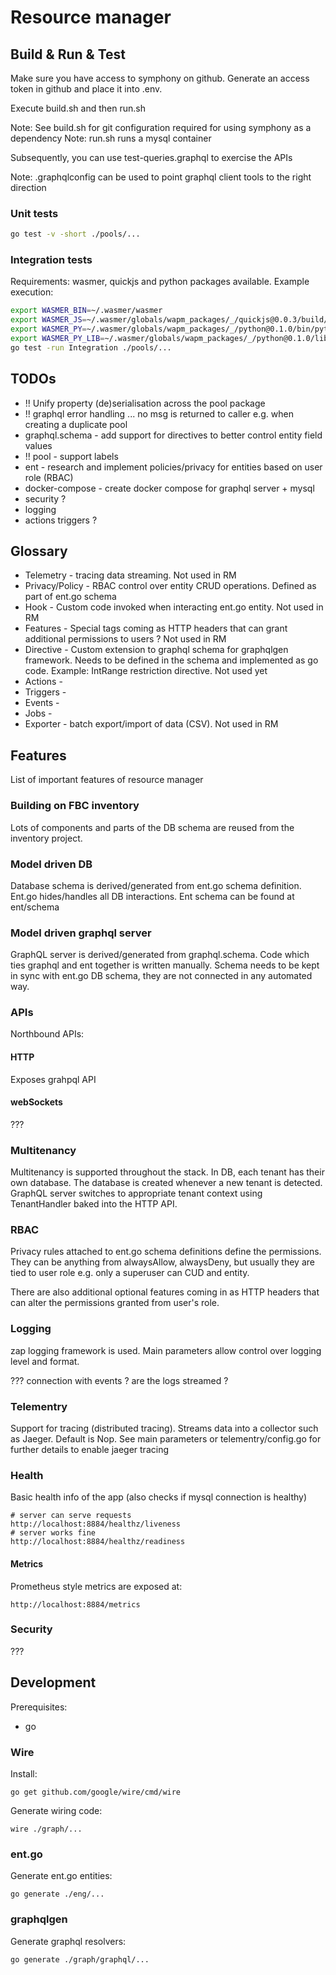 # Resource manager

## Build & Run & Test

Make sure you have access to symphony on github.
Generate an access token in github and place it into .env.

Execute build.sh and then run.sh

Note: See build.sh for git configuration required for using symphony as a dependency
Note: run.sh runs a mysql container

Subsequently, you can use test-queries.graphql to exercise the APIs

Note: .graphqlconfig can be used to point graphql client tools to the right direction

### Unit tests
```sh
go test -v -short ./pools/...
```

### Integration tests
Requirements: wasmer, quickjs and python packages available.
Example execution:
```sh
export WASMER_BIN=~/.wasmer/wasmer
export WASMER_JS=~/.wasmer/globals/wapm_packages/_/quickjs@0.0.3/build/qjs.wasm
export WASMER_PY=~/.wasmer/globals/wapm_packages/_/python@0.1.0/bin/python.wasm
export WASMER_PY_LIB=~/.wasmer/globals/wapm_packages/_/python@0.1.0/lib/
go test -run Integration ./pools/...
```

## TODOs

* !! Unify property (de)serialisation across the pool package
* !! graphql error handling ... no msg is returned to caller e.g. when creating a duplicate pool
* graphql.schema - add support for directives to better control entity field values
* !! pool - support labels
* ent - research and implement policies/privacy for entities based on user role (RBAC)
* docker-compose - create docker compose for graphql server + mysql
* security ?
* logging
* actions triggers ?

## Glossary

* Telemetry - tracing data streaming. Not used in RM
* Privacy/Policy - RBAC control over entity CRUD operations. Defined as part of ent.go schema
* Hook - Custom code invoked when interacting ent.go entity. Not used in RM
* Features - Special tags coming as HTTP headers that can grant additional permissions to users ? Not used in RM
* Directive - Custom extension to graphql schema for graphqlgen framework. Needs to be defined in the schema and implemented as go code. Example: IntRange restriction directive. Not used yet
* Actions -
* Triggers -
* Events -
* Jobs -
* Exporter - batch export/import of data (CSV). Not used in RM

## Features
List of important features of resource manager

### Building on FBC inventory
Lots of components and parts of the DB schema are reused from the inventory project.

### Model driven DB
Database schema is derived/generated from ent.go schema definition. Ent.go hides/handles all DB interactions. Ent schema can be found at ent/schema

### Model driven graphql server
GraphQL server is derived/generated from graphql.schema. Code which ties graphql and ent together is written manually.
Schema needs to be kept in sync with ent.go DB schema, they are not connected in any automated way.

### APIs
Northbound APIs:

#### HTTP
Exposes grahpql API

#### webSockets
???

### Multitenancy
Multitenancy is supported throughout the stack.
In DB, each tenant has their own database. The database is created whenever a new tenant is detected.
GraphQL server switches to appropriate tenant context using TenantHandler baked into the HTTP API.

### RBAC
Privacy rules attached to ent.go schema definitions define the permissions. They can be anything from alwaysAllow, alwaysDeny, but usually they are tied to user role e.g. only a superuser can CUD and entity.

There are also additional optional features coming in as HTTP headers that can alter the permissions granted from user's role.

### Logging
zap logging framework is used. Main parameters allow control over logging level and format.

??? connection with events ? are the logs streamed ?

### Telementry
Support for tracing (distributed tracing). Streams data into a collector such as Jaeger.
Default is Nop.
See main parameters or telementry/config.go for further details to enable jaeger tracing

### Health
Basic health info of the app (also checks if mysql connection is healthy)

```
# server can serve requests
http://localhost:8884/healthz/liveness
# server works fine
http://localhost:8884/healthz/readiness
```

#### Metrics
Prometheus style metrics are exposed at:

```
http://localhost:8884/metrics
```

### Security
???

## Development

Prerequisites:
* go

### Wire

Install:
```
go get github.com/google/wire/cmd/wire
```

Generate wiring code:
```
wire ./graph/...
```

### ent.go

Generate ent.go entities:
```
go generate ./eng/...
```

### graphqlgen

Generate graphql resolvers:
```
go generate ./graph/graphql/...
```
